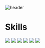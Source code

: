 ![header](https://capsule-render.vercel.app/api?type=Slice&color=FDC9C9&height=120&section=header&text=SangHunBae&fontSize=50)

<h1>Skills</h1>
<p float="left">
<img src="https://img.shields.io/badge/java-007396?style=flat-square&logo=java&logoColor=white"/>
<img src="https://img.shields.io/badge/javaScript-F7DF1E?style=flat-square&logo=javaScript&logoColor=white"/>
<img src="https://img.shields.io/badge/springBoot-6DB33F?style=flat-square&logo=springBoot&logoColor=white"/>
<img src="https://img.shields.io/badge/oracle-F80000?style=flat-square&logo=oracle&logoColor=white"/>
<img src="https://img.shields.io/badge/docker-2496ED?style=flat-square&logo=docker&logoColor=white"/>
<img src="https://img.shields.io/badge/github-181717?style=flat-square&logo=github&logoColor=white"/>
</p>
<!--
**sanghunDev/sanghunDev** is a ✨ _special_ ✨ repository because its `README.md` (this file) appears on your GitHub profile.

Here are some ideas to get you started:

- 🔭 I’m currently working on ...
- 🌱 I’m currently learning ...
- 👯 I’m looking to collaborate on ...
- 🤔 I’m looking for help with ...
- 💬 Ask me about ...
- 📫 How to reach me: ...
- 😄 Pronouns: ...
- ⚡ Fun fact: ...
-->
